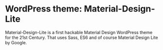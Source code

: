# WordPress theme: Material-Design-Lite
Material-Design-Lite is a first hackable Material Design WordPress theme for the 21st Century. That uses Sass, ES6 and of course Material Design Lite by Google.
